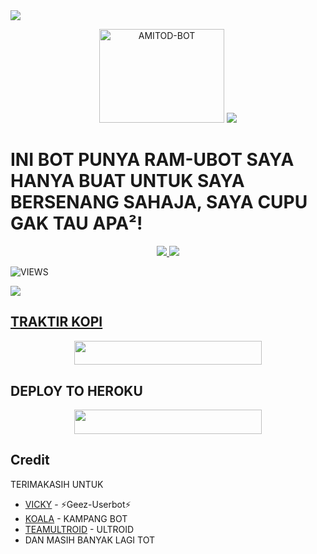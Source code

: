 <img src="https://user-images.githubusercontent.com/73097560/115834477-dbab4500-a447-11eb-908a-139a6edaec5c.gif">
    <p align="center"> 
<a href="https://instagram.com/jackie_wafiey"><img src="https://telegra.ph/file/913eb8253a4bd78cd65b6.jpg" width="200" height="150" alt="  AMITOD-BOT" /></a>
<img src="https://user-images.githubusercontent.com/73097560/115834477-dbab4500-a447-11eb-908a-139a6edaec5c.gif">
    <p align="center"> 

# INI BOT PUNYA RAM-UBOT SAYA HANYA BUAT UNTUK SAYA BERSENANG SAHAJA, SAYA CUPU GAK TAU APA²!

<p align="center">
  <a href="https://github.com/amibotdisini/AMITOD-BOT/fork">
    <img src="https://img.shields.io/github/forks/amibotdisini/AMITOD-BOT?label=Fork&style=social">
    
  </a>
  <a href="https://github.com/amibotdisini/AMITOD-BOT">
    <img src="https://img.shields.io/github/stars/amibotdisini/AMITOD-BOT?style=social">
  </a>
</p>  

![VIEWS](https://komarev.com/ghpvc/?username=ramadhani892)

<a href="https://t.me/ramsupportt"><img src="https://img.shields.io/badge/KODE%20PENILAIAN-A+-blue.svg?style=for-the-badge&logo=Factor.">

## TRAKTIR KOPI
<p align="center"><a href="https://t.me/userbotch/9"> <img src="https://img.shields.io/badge/TRAKTIR%20KOPI%20TIPIS²-blue?style=flat&logo=Paypal" width="300" height="38.60" /></a></p>


## DEPLOY TO HEROKU
<p align="center"><a href="https://telegram.dog/XTZ_HerokuBot?start=cmFtYWRoYW5pODkyL1JBTS1VQk9UIFJBTS1VQk9U"> <img src="https://img.shields.io/badge/Deploy%20To%20Heroku-indigo?style=flat&logo=heroku" width="300" height="38.60" /></a></p>


## Credit
TERIMAKASIH UNTUK

*   [VICKY](https://t.me/vckyouubitch) - ⚡Geez-Userbot⚡
*   [KOALA](https://t.me/manusiarakitann) - KAMPANG BOT
*   [TEAMULTROID](https://github.com/TeamUltroid) - ULTROID
*    DAN MASIH BANYAK LAGI TOT
